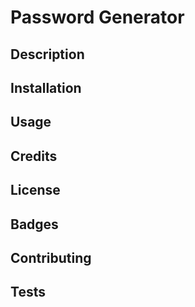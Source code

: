 # Password Generator

## Description

## Installation

## Usage

## Credits

## License

## Badges

## Contributing

## Tests
